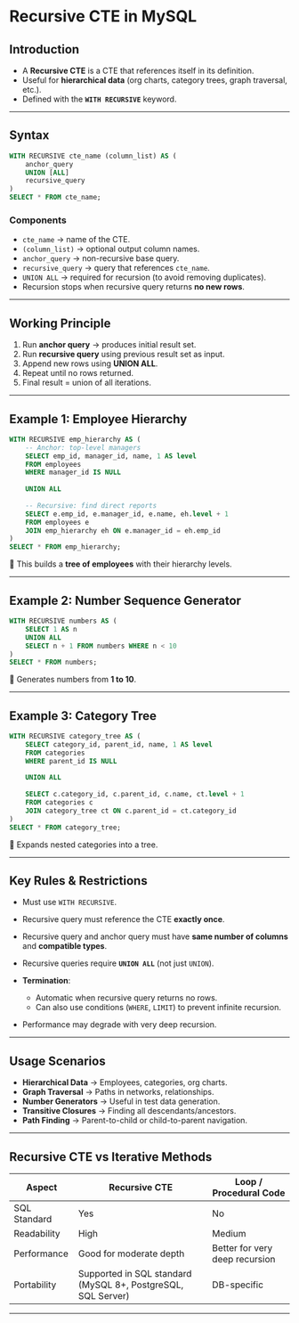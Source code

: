 

# Recursive CTE in MySQL

## Introduction

* A **Recursive CTE** is a CTE that references itself in its definition.
* Useful for **hierarchical data** (org charts, category trees, graph traversal, etc.).
* Defined with the **`WITH RECURSIVE`** keyword.

---

## Syntax

```sql
WITH RECURSIVE cte_name (column_list) AS (
    anchor_query
    UNION [ALL]
    recursive_query
)
SELECT * FROM cte_name;
```

### Components

* `cte_name` → name of the CTE.
* `(column_list)` → optional output column names.
* `anchor_query` → non-recursive base query.
* `recursive_query` → query that references `cte_name`.
* `UNION ALL` → required for recursion (to avoid removing duplicates).
* Recursion stops when recursive query returns **no new rows**.

---

## Working Principle

1. Run **anchor query** → produces initial result set.
2. Run **recursive query** using previous result set as input.
3. Append new rows using **UNION ALL**.
4. Repeat until no rows returned.
5. Final result = union of all iterations.

---

## Example 1: Employee Hierarchy

```sql
WITH RECURSIVE emp_hierarchy AS (
    -- Anchor: top-level managers
    SELECT emp_id, manager_id, name, 1 AS level
    FROM employees
    WHERE manager_id IS NULL
    
    UNION ALL
    
    -- Recursive: find direct reports
    SELECT e.emp_id, e.manager_id, e.name, eh.level + 1
    FROM employees e
    JOIN emp_hierarchy eh ON e.manager_id = eh.emp_id
)
SELECT * FROM emp_hierarchy;
```

📌 This builds a **tree of employees** with their hierarchy levels.

---

## Example 2: Number Sequence Generator

```sql
WITH RECURSIVE numbers AS (
    SELECT 1 AS n
    UNION ALL
    SELECT n + 1 FROM numbers WHERE n < 10
)
SELECT * FROM numbers;
```

📌 Generates numbers from **1 to 10**.

---

## Example 3: Category Tree

```sql
WITH RECURSIVE category_tree AS (
    SELECT category_id, parent_id, name, 1 AS level
    FROM categories
    WHERE parent_id IS NULL
    
    UNION ALL
    
    SELECT c.category_id, c.parent_id, c.name, ct.level + 1
    FROM categories c
    JOIN category_tree ct ON c.parent_id = ct.category_id
)
SELECT * FROM category_tree;
```

📌 Expands nested categories into a tree.

---

## Key Rules & Restrictions

* Must use `WITH RECURSIVE`.
* Recursive query must reference the CTE **exactly once**.
* Recursive query and anchor query must have **same number of columns** and **compatible types**.
* Recursive queries require **`UNION ALL`** (not just `UNION`).
* **Termination**:

  * Automatic when recursive query returns no rows.
  * Can also use conditions (`WHERE`, `LIMIT`) to prevent infinite recursion.
* Performance may degrade with very deep recursion.

---

## Usage Scenarios

* **Hierarchical Data** → Employees, categories, org charts.
* **Graph Traversal** → Paths in networks, relationships.
* **Number Generators** → Useful in test data generation.
* **Transitive Closures** → Finding all descendants/ancestors.
* **Path Finding** → Parent-to-child or child-to-parent navigation.

---

## Recursive CTE vs Iterative Methods

| **Aspect**   | **Recursive CTE**                                            | **Loop / Procedural Code**     |
| ------------ | ------------------------------------------------------------ | ------------------------------ |
| SQL Standard | Yes                                                          | No                             |
| Readability  | High                                                         | Medium                         |
| Performance  | Good for moderate depth                                      | Better for very deep recursion |
| Portability  | Supported in SQL standard (MySQL 8+, PostgreSQL, SQL Server) | DB-specific                    |

---
